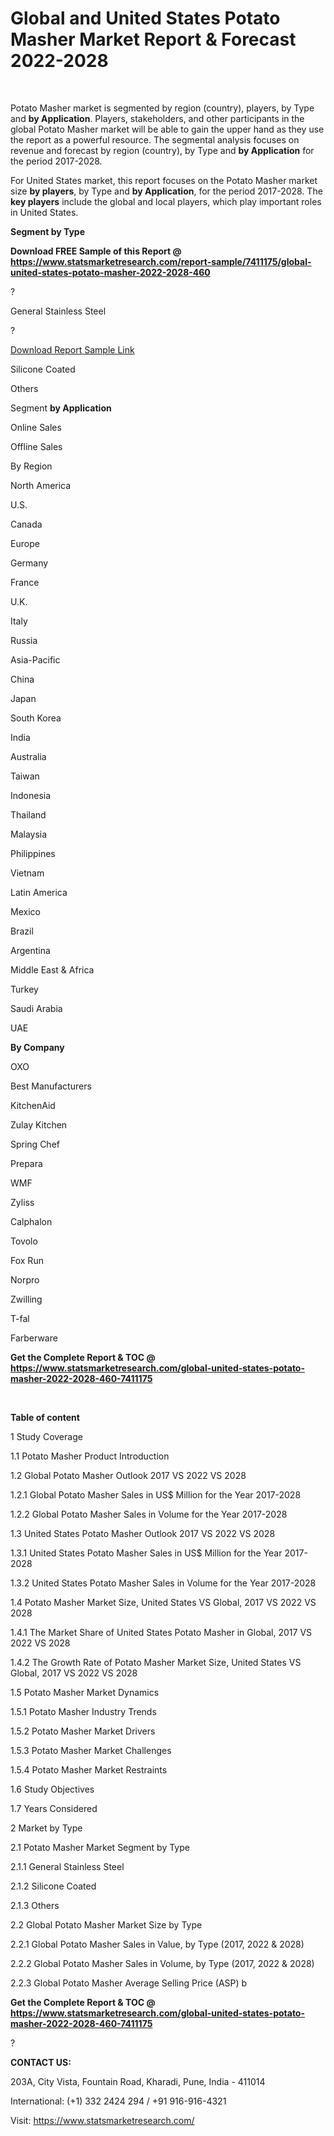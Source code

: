 <h1>Global and United States Potato Masher Market Report & Forecast 2022-2028</h1><br/><p>Potato Masher market is segmented by region (country), players, by Type and <strong>by Application</strong>. Players, stakeholders, and other participants in the global Potato Masher market will be able to gain the upper hand as they use the report as a powerful resource. The segmental analysis focuses on revenue and forecast by region (country), by Type and <strong>by Application</strong> for the period 2017-2028.</p>
 
 
 
 <p>For United States market, this report focuses on the Potato Masher market size <strong>by players</strong>, by Type and <strong>by Application</strong>, for the period 2017-2028. The <strong>key players</strong> include the global and local players, which play important roles in United States.</p>
 
 
 
 <p><strong>Segment by Type</strong></p>
 
 
 
 <div><b>Download FREE Sample of this Report @ <a href="https://www.statsmarketresearch.com/download-free-sample/7411175/global-united-states-potato-masher-2022-2028-460">https://www.statsmarketresearch.com/report-sample/7411175/global-united-states-potato-masher-2022-2028-460</a></b></div>
 
 
 
 <p>? </p>
 
 
 
 <p>General Stainless Steel</p>
 
 
 
 <p>? </p>
 
 
 
 <p><a href="https://www.statsmarketresearch.com/download-free-sample/7411175/global-united-states-potato-masher-2022-2028-460">Download Report Sample Link</a></p>
 
 
 
 <p>Silicone Coated</p>
 
 
 
 <p>Others</p>
 
 
 
 <p>Segment <strong>by Application</strong></p>
 
 
 
 <p>Online Sales</p>
 
 
 
 <p>Offline Sales</p>
 
 
 
 <p>By Region</p>
 
 
 
 <p>North America</p>
 
 
 
 <p>U.S.</p>
 
 
 
 <p>Canada</p>
 
 
 
 <p>Europe</p>
 
 
 
 <p>Germany</p>
 
 
 
 <p>France</p>
 
 
 
 <p>U.K.</p>
 
 
 
 <p>Italy</p>
 
 
 
 <p>Russia</p>
 
 
 
 <p>Asia-Pacific</p>
 
 
 
 <p>China</p>
 
 
 
 <p>Japan</p>
 
 
 
 <p>South Korea</p>
 
 
 
 <p>India</p>
 
 
 
 <p>Australia</p>
 
 
 
 <p>Taiwan</p>
 
 
 
 <p>Indonesia</p>
 
 
 
 <p>Thailand</p>
 
 
 
 <p>Malaysia</p>
 
 
 
 <p>Philippines</p>
 
 
 
 <p>Vietnam</p>
 
 
 
 <p>Latin America</p>
 
 
 
 <p>Mexico</p>
 
 
 
 <p>Brazil</p>
 
 
 
 <p>Argentina</p>
 
 
 
 <p>Middle East & Africa</p>
 
 
 
 <p>Turkey</p>
 
 
 
 <p>Saudi Arabia</p>
 
 
 
 <p>UAE</p>
 
 
 
 <p><strong>By Company</strong></p>
 
 
 
 <p>OXO</p>
 
 
 
 <p>Best Manufacturers</p>
 
 
 
 <p>KitchenAid</p>
 
 
 
 <p>Zulay Kitchen</p>
 
 
 
 <p>Spring Chef</p>
 
 
 
 <p>Prepara</p>
 
 
 
 <p>WMF</p>
 
 
 
 <p>Zyliss</p>
 
 
 
 <p>Calphalon</p>
 
 
 
 <p>Tovolo</p>
 
 
 
 <p>Fox Run</p>
 
 
 
 <p>Norpro</p>
 
 
 
 <p>Zwilling</p>
 
 
 
 <p>T-fal</p>
 
 
 
 <p>Farberware</p>
 
 
 
 <div><b>Get the Complete Report & TOC @ <a href="https://www.statsmarketresearch.com/global-united-states-potato-masher-2022-2028-460-7411175">https://www.statsmarketresearch.com/global-united-states-potato-masher-2022-2028-460-7411175</a></b></div>
 
 
 
 <p><br />
 
 <b>Table of content</b></p>
 
 
 
 <p>1 Study Coverage<br />
 
 1.1 Potato Masher Product Introduction<br />
 
 1.2 Global Potato Masher Outlook 2017 VS 2022 VS 2028<br />
 
 1.2.1 Global Potato Masher Sales in US$ Million for the Year 2017-2028<br />
 
 1.2.2 Global Potato Masher Sales in Volume for the Year 2017-2028<br />
 
 1.3 United States Potato Masher Outlook 2017 VS 2022 VS 2028<br />
 
 1.3.1 United States Potato Masher Sales in US$ Million for the Year 2017-2028<br />
 
 1.3.2 United States Potato Masher Sales in Volume for the Year 2017-2028<br />
 
 1.4 Potato Masher Market Size, United States VS Global, 2017 VS 2022 VS 2028<br />
 
 1.4.1 The Market Share of United States Potato Masher in Global, 2017 VS 2022 VS 2028<br />
 
 1.4.2 The Growth Rate of Potato Masher Market Size, United States VS Global, 2017 VS 2022 VS 2028<br />
 
 1.5 Potato Masher Market Dynamics<br />
 
 1.5.1 Potato Masher Industry Trends<br />
 
 1.5.2 Potato Masher Market Drivers<br />
 
 1.5.3 Potato Masher Market Challenges<br />
 
 1.5.4 Potato Masher Market Restraints<br />
 
 1.6 Study Objectives<br />
 
 1.7 Years Considered<br />
 
 2 Market by Type<br />
 
 2.1 Potato Masher Market Segment by Type<br />
 
 2.1.1 General Stainless Steel<br />
 
 2.1.2 Silicone Coated<br />
 
 2.1.3 Others<br />
 
 2.2 Global Potato Masher Market Size by Type<br />
 
 2.2.1 Global Potato Masher Sales in Value, by Type (2017, 2022 & 2028)<br />
 
 2.2.2 Global Potato Masher Sales in Volume, by Type (2017, 2022 & 2028)<br />
 
 2.2.3 Global Potato Masher Average Selling Price (ASP) b</p>
 
 
 
 <div><b>Get the Complete Report & TOC @ <a href="https://www.statsmarketresearch.com/global-united-states-potato-masher-2022-2028-460-7411175">https://www.statsmarketresearch.com/global-united-states-potato-masher-2022-2028-460-7411175</a></b></div>
 
 
 
 <p>? </p>
 
 
 
 <p><b>CONTACT US:</b><br />
 
 203A, City Vista, Fountain Road, Kharadi, Pune, India - 411014<br />
 
 International: (+1) 332 2424 294 / +91 916-916-4321<br />
 
 Visit: <a href="https://www.statsmarketresearch.com/">https://www.statsmarketresearch.com/</a></p>